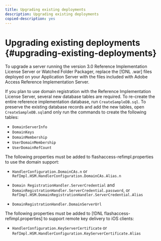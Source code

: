 ```yaml
---
title: Upgrading existing deployments
description: Upgrading existing deployments
copied-description: yes
---
```


# Upgrading existing deployments {#upgrading-existing-deployments}

To upgrade a server running the version 3.0 Reference Implementation License Server or Watched Folder Packager, replace the [!DNL .war] files deployed on your Application Server with the files included with Adobe Access Reference Implementation Server.

If you plan to use domain registration with the Reference Implementation License Server, several new database tables are required. To re-create the entire reference implementation database, run `CreateSampleDB.sql`. To preserve the existing database records and add the new tables, open `CreateSampleDB.sql`and only run the commands to create the following tables:

* `DomainServerInfo` 
* `DomainKeys` 
* `DomainMembership` 
* `UserDomainMembership` 
* `UserDomainRefCount`

The following properties must be added to flashaccess-refimpl.properties to use the domain support:

* `HandlerConfiguration.DomainCAs.n` or `RefImpl.HSM.HandlerConfiguration.DomainCAs.Alias.n` 

* `Domain RegistrationHandler.ServerCredential` and `DomainRegistrationHandler.ServerCredential.password`, or `RefImpl.HSM.DomainRegistrationHandler.ServerCredential.Alias` 

* `DomainRegistrationHandler.DomainServerUrl`

The following properties must be added to [!DNL flashaccess-refimpl.properties] to support remote key delivery to iOS clients:

* `HandlerConfiguration.KeyServerCertificate` or `RefImpl.HSM.HandlerConfiguration.KeyServerCertificate.Alias`

